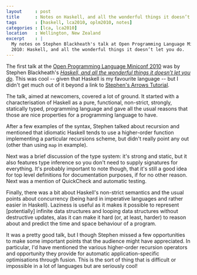 ```yaml
---
layout     : post
title      : Notes on Haskell, and all the wonderful things it doesn’t let you do
tags       : [haskell, lca2010, oplm2010, notes]
categories : [lca, lca2010]
location   : Wellington, New Zealand
excerpt    : |
  My notes on Stephen Blackheath's talk at Open Programming Language Miniconf
  2010: Haskell, and all the wonderful things it doesn’t let you do.
---
```


The first talk at the [Open Programming Language Miniconf 2010][oplm2010] was
by Stephen Blackheath's *[Haskell, and all the wonderful things it doesn’t let
you do][talk]*. This was cool -- given that Haskell is my favourite language
-- but I didn't get much out of it beyond a link to [Stephen's Arrows
Tutorial][arr].

[oplm2010]: http://blogs.tucs.org.au/oplm/
[talk]: http://blogs.tucs.org.au/oplm/programme/#haskell
[arr]: http://en.wikibooks.org/wiki/Haskell/StephensArrowTutorial

The talk, aimed at newcomers, covered a lot of ground. It started with a
characterisation of Haskell as a pure, functional, non-strict, strongly,
statically typed, programming language and gave all the usual reasons that
those are nice properties for a programming language to have.

After a few examples of the syntax, Stephen talked about recursion and
mentioned that idiomatic Haskell tends to use a higher-order function
implementing a particular recursions scheme, but didn't really point any out
(other than using `map` in example). 

Next was a brief discussion of the type system: it's strong and static, but it
also features type inference so you don't need to supply signatures for
everything. It's probably important to note though, that it's still a good
idea for top level definitions for documentation purposes, if for no other
reason. Next was a mention of QuickCheck and automatic testing.

Finally, there was a bit about Haskell's non-strict semantics and the usual
points about concurrency (being hard in imperative languages and rather easier
in Haskell). Laziness is useful as it makes it possible to represent
[potentially] infinite data structures and looping data structures without
destructive updates, alas it can make it hard (or, at least, harder) to reason
about and predict the time and space behaviour of a program.

It was a pretty good talk, but I though Stephen missed a few opportunities to
make some important points that the audience might have appreciated. In
particular, I'd have mentioned the various higher-order recursion operators
and opportunity they provide for automatic application-specific optimisations
through fusion. This is the sort of thing that is difficult or impossible in a
lot of languages but are seriously cool!